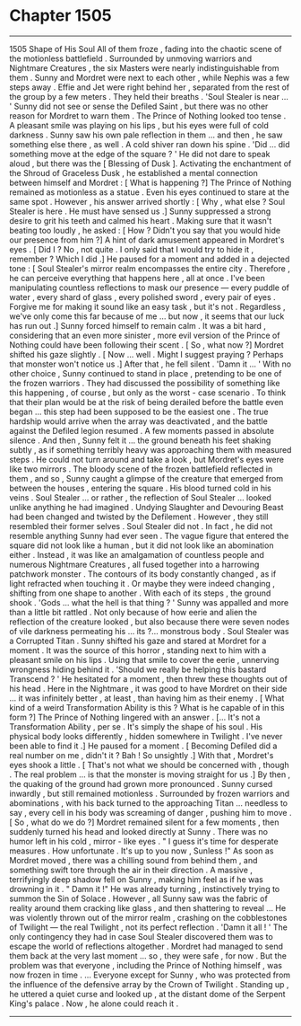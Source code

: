 
# Chapter 1505


---

1505 Shape of His Soul
All of them froze , fading into the chaotic scene of the motionless battlefield . Surrounded by unmoving warriors and Nightmare Creatures , the six Masters were nearly indistinguishable from them .
Sunny and Mordret were next to each other , while Nephis was a few steps away . Effie and Jet were right behind her , separated from the rest of the group by a few meters .
They held their breaths .
'Soul Stealer is near … '
Sunny did not see or sense the Defiled Saint , but there was no other reason for Mordret to warn them . The Prince of Nothing looked too tense . A pleasant smile was playing on his lips , but his eyes were full of cold darkness . Sunny saw his own pale reflection in them … and then , he saw something else there , as well .
A cold shiver ran down his spine .
'Did … did something move at the edge of the square ? '
He did not dare to speak aloud , but there was the [ Blessing of Dusk ]. Activating the enchantment of the Shroud of Graceless Dusk , he established a mental connection between himself and Mordret :
[ What is happening ?]
The Prince of Nothing remained as motionless as a statue . Even his eyes continued to stare at the same spot . However , his answer arrived shortly :
[ Why , what else ? Soul Stealer is here . He must have sensed us .]
Sunny suppressed a strong desire to grit his teeth and calmed his heart . Making sure that it wasn't beating too loudly , he asked :
[ How ? Didn't you say that you would hide our presence from him ?]
A hint of dark amusement appeared in Mordret's eyes .
[ Did I ? No , not quite . I only said that I would try to hide it , remember ? Which I did .]
He paused for a moment and added in a dejected tone :
[ Soul Stealer's mirror realm encompasses the entire city . Therefore , he can perceive everything that happens here , all at once . I've been manipulating countless reflections to mask our presence — every puddle of water , every shard of glass , every polished sword , every pair of eyes . Forgive me for making it sound like an easy task , but it's not . Regardless , we've only come this far because of me … but now , it seems that our luck has run out .]
Sunny forced himself to remain calm . It was a bit hard , considering that an even more sinister , more evil version of the Prince of Nothing could have been following their scent .
[ So , what now ?]
Mordret shifted his gaze slightly .
[ Now ... well . Might I suggest praying ? Perhaps that monster won't notice us .]
After that , he fell silent .
'Damn it … '
With no other choice , Sunny continued to stand in place , pretending to be one of the frozen warriors . They had discussed the possibility of something like this happening , of course , but only as the worst - case scenario . To think that their plan would be at the risk of being derailed before the battle even began … this step had been supposed to be the easiest one .
The true hardship would arrive when the array was deactivated , and the battle against the Defiled legion resumed .
A few moments passed in absolute silence .
And then , Sunny felt it … the ground beneath his feet shaking subtly , as if something terribly heavy was approaching them with measured steps .
He could not turn around and take a look , but Mordret's eyes were like two mirrors . The bloody scene of the frozen battlefield reflected in them , and so , Sunny caught a glimpse of the creature that emerged from between the houses , entering the square .
His blood turned cold in his veins .
Soul Stealer … or rather , the reflection of Soul Stealer … looked unlike anything he had imagined .
Undying Slaughter and Devouring Beast had been changed and twisted by the Defilement . However , they still resembled their former selves .
Soul Stealer did not .
In fact , he did not resemble anything Sunny had ever seen .
The vague figure that entered the square did not look like a human , but it did not look like an abomination either . Instead , it was like an amalgamation of countless people and numerous Nightmare Creatures , all fused together into a harrowing patchwork monster . The contours of its body constantly changed , as if light refracted when touching it .
Or maybe they were indeed changing , shifting from one shape to another .
With each of its steps , the ground shook .
'Gods … what the hell is that thing ? '
Sunny was appalled and more than a little bit rattled . Not only because of how eerie and alien the reflection of the creature looked , but also because there were seven nodes of vile darkness permeating his … its ?... monstrous body .
Soul Stealer was a Corrupted Titan .
Sunny shifted his gaze and stared at Mordret for a moment .
It was the source of this horror , standing next to him with a pleasant smile on his lips . Using that smile to cover the eerie , unnerving wrongness hiding behind it .
'Should we really be helping this bastard Transcend ? '
He hesitated for a moment , then threw these thoughts out of his head . Here in the Nightmare , it was good to have Mordret on their side … it was infinitely better , at least , than having him as their enemy .
[ What kind of a weird Transformation Ability is this ? What is he capable of in this form ?]
The Prince of Nothing lingered with an answer .
[... It's not a Transformation Ability , per se . It's simply the shape of his soul . His physical body looks differently , hidden somewhere in Twilight . I've never been able to find it .]
He paused for a moment .
[ Becoming Defiled did a real number on me , didn't it ? Bah ! So unsightly .]
With that , Mordret's eyes shook a little .
[ That's not what we should be concerned with , though . The real problem ... is that the monster is moving straight for us .]
By then , the quaking of the ground had grown more pronounced . Sunny cursed inwardly , but still remained motionless . Surrounded by frozen warriors and abominations , with his back turned to the approaching Titan … needless to say , every cell in his body was screaming of danger , pushing him to move .
[ So , what do we do ?]
Mordret remained silent for a few moments , then suddenly turned his head and looked directly at Sunny .
There was no humor left in his cold , mirror - like eyes .
" I guess it's time for desperate measures . How unfortunate . It's up to you now , Sunless !"
As soon as Mordret moved , there was a chilling sound from behind them , and something swift tore through the air in their direction . A massive , terrifyingly deep shadow fell on Sunny , making him feel as if he was drowning in it .
" Damn it !"
He was already turning , instinctively trying to summon the Sin of Solace .
However , all Sunny saw was the fabric of reality around them cracking like glass , and then shattering to reveal …
He was violently thrown out of the mirror realm , crashing on the cobblestones of Twilight — the real Twilight , not its perfect reflection .
'Damn it all ! '
The only contingency they had in case Soul Stealer discovered them was to escape the world of reflections altogether . Mordret had managed to send them back at the very last moment … so , they were safe , for now .
But the problem was that everyone , including the Prince of Nothing himself , was now frozen in time .
… Everyone except for Sunny , who was protected from the influence of the defensive array by the Crown of Twilight .
Standing up , he uttered a quiet curse and looked up , at the distant dome of the Serpent King's palace .
Now , he alone could reach it .

---

